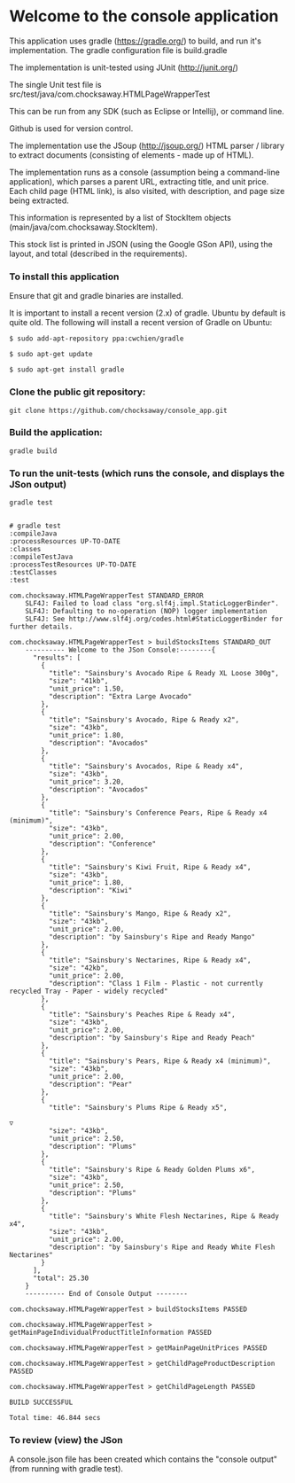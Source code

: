 # Welcome to the console application

This application uses gradle (https://gradle.org/) to build, and run it's implementation.  The gradle configuration file is build.gradle

The implementation is unit-tested using JUnit (http://junit.org/)

The single Unit test file is src/test/java/com.chocksaway.HTMLPageWrapperTest

This can be run from any SDK (such as Eclipse or Intellij), or command line.

Github is used for version control.

The implementation use the JSoup (http://jsoup.org/) HTML parser / library to extract documents (consisting of elements - made up of HTML).

The implementation runs as a console (assumption being a command-line application), which parses a parent URL,
extracting title, and unit price.  Each child page (HTML link), is also visited, with description, and page size being extracted.
  
This information is represented by a list of StockItem objects (main/java/com.chocksaway.StockItem). 

This stock list is printed in JSON (using the Google GSon API), using the layout, and total (described in the requirements).

### To install this application

Ensure that git and gradle binaries are installed.

It is important to install a recent version (2.x) of gradle.  Ubuntu by default is quite old.
The following will install a recent version of Gradle  on Ubuntu:

```
$ sudo add-apt-repository ppa:cwchien/gradle

$ sudo apt-get update

$ sudo apt-get install gradle

```

### Clone the public git repository:

    git clone https://github.com/chocksaway/console_app.git
    
### Build the application:

    gradle build


### To run the unit-tests (which runs the console, and displays the JSon output)

    gradle test
    
    
    # gradle test
    :compileJava
    :processResources UP-TO-DATE
    :classes
    :compileTestJava
    :processTestResources UP-TO-DATE
    :testClasses
    :test
    
    com.chocksaway.HTMLPageWrapperTest STANDARD_ERROR
        SLF4J: Failed to load class "org.slf4j.impl.StaticLoggerBinder".
        SLF4J: Defaulting to no-operation (NOP) logger implementation
        SLF4J: See http://www.slf4j.org/codes.html#StaticLoggerBinder for further details.
    
    com.chocksaway.HTMLPageWrapperTest > buildStocksItems STANDARD_OUT
        ---------- Welcome to the JSon Console:--------{
          "results": [
            {
              "title": "Sainsbury's Avocado Ripe & Ready XL Loose 300g",
              "size": "41kb",
              "unit_price": 1.50,
              "description": "Extra Large Avocado"
            },
            {
              "title": "Sainsbury's Avocado, Ripe & Ready x2",
              "size": "43kb",
              "unit_price": 1.80,
              "description": "Avocados"
            },
            {
              "title": "Sainsbury's Avocados, Ripe & Ready x4",
              "size": "43kb",
              "unit_price": 3.20,
              "description": "Avocados"
            },
            {
              "title": "Sainsbury's Conference Pears, Ripe & Ready x4 (minimum)",
              "size": "43kb",
              "unit_price": 2.00,
              "description": "Conference"
            },
            {
              "title": "Sainsbury's Kiwi Fruit, Ripe & Ready x4",
              "size": "43kb",
              "unit_price": 1.80,
              "description": "Kiwi"
            },
            {
              "title": "Sainsbury's Mango, Ripe & Ready x2",
              "size": "43kb",
              "unit_price": 2.00,
              "description": "by Sainsbury's Ripe and Ready Mango"
            },
            {
              "title": "Sainsbury's Nectarines, Ripe & Ready x4",
              "size": "42kb",
              "unit_price": 2.00,
              "description": "Class 1 Film - Plastic - not currently recycled Tray - Paper - widely recycled"
            },
            {
              "title": "Sainsbury's Peaches Ripe & Ready x4",
              "size": "43kb",
              "unit_price": 2.00,
              "description": "by Sainsbury's Ripe and Ready Peach"
            },
            {
              "title": "Sainsbury's Pears, Ripe & Ready x4 (minimum)",
              "size": "43kb",
              "unit_price": 2.00,
              "description": "Pear"
            },
            {
              "title": "Sainsbury's Plums Ripe & Ready x5",
    
    ▽
              "size": "43kb",
              "unit_price": 2.50,
              "description": "Plums"
            },
            {
              "title": "Sainsbury's Ripe & Ready Golden Plums x6",
              "size": "43kb",
              "unit_price": 2.50,
              "description": "Plums"
            },
            {
              "title": "Sainsbury's White Flesh Nectarines, Ripe & Ready x4",
              "size": "43kb",
              "unit_price": 2.00,
              "description": "by Sainsbury's Ripe and Ready White Flesh Nectarines"
            }
          ],
          "total": 25.30
        }
        ---------- End of Console Output --------
    
    com.chocksaway.HTMLPageWrapperTest > buildStocksItems PASSED
    
    com.chocksaway.HTMLPageWrapperTest > getMainPageIndividualProductTitleInformation PASSED
    
    com.chocksaway.HTMLPageWrapperTest > getMainPageUnitPrices PASSED
    
    com.chocksaway.HTMLPageWrapperTest > getChildPageProductDescription PASSED
    
    com.chocksaway.HTMLPageWrapperTest > getChildPageLength PASSED
    
    BUILD SUCCESSFUL
    
    Total time: 46.844 secs
 
  
    
### To review (view) the JSon

A console.json file has been created which contains the "console output" (from running with gradle test).



    
    

    
    



 





